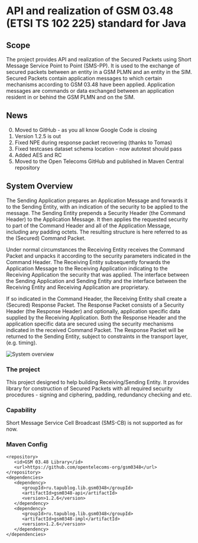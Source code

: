 # API and realization of GSM 03.48 (ETSI TS 102 225) standard for Java
## Scope
The project provides API and realization of the Secured Packets using Short Message Service Point to Point (SMS-PP). It is used to the exchange of secured packets between an entity in a GSM PLMN and an entity in the SIM. Secured Packets contain application messages to which certain mechanisms according to GSM 03.48 have been applied.
Application messages are commands or data exchanged between an application resident in or behind the GSM PLMN and on the SIM.

## News

0. Moved to GitHub - as you all know Google Code is closing
0. Version 1.2.5 is out
0. Fixed NPE during response packet recovering (thanks to Tomas)
0. Fixed testcases dataset schema location - now autotest should pass
0. Added AES and RC
0. Moved to the Open Telecoms GitHub and published in Maven Central repository

## System Overview

The Sending Application prepares an Application Message and forwards it to the Sending Entity, with an indication of the security to be applied to the message. The Sending Entity prepends a Security Header (the Command Header) to the Application Message. It then applies the requested security to part of the Command Header and all of the Application Message, including any padding octets. The resulting structure is here referred to as the (Secured) Command Packet.

Under normal circumstances the Receiving Entity receives the Command Packet and unpacks it according to the security parameters indicated in the Command Header. The Receiving Entity subsequently forwards the Application Message to the Receiving Application indicating to the Receiving Application the security that was applied. The interface between the Sending Application and Sending Entity and the interface between the Receiving Entity and Receiving Application are proprietary.

If so indicated in the Command Header, the Receiving Entity shall create a (Secured) Response Packet. The Response Packet consists of a Security Header (the Response Header) and optionally, application specific data supplied by the Receiving Application. Both the Response Header and the application specific data are secured using the security mechanisms indicated in the received Command Packet. The Response Packet will be returned to the Sending Entity, subject to constraints in the transport layer, (e.g. timing).

![System overview](http://gsm0348.googlecode.com/files/1.png)

### The project
This project designed to help building Receiving/Sending Entity. It provides library for construction of Secured Packets with all required security procedures - signing and ciphering, padding, redundancy checking and etc.

### Capability
Short Message Service Cell Broadcast (SMS-CB) is not supported as for now.

### Maven Config
```
<repository>
   <id>GSM 03.48 Library</id>
   <url>https://github.com/opentelecoms-org/gsm0348</url>
</repository>
<dependencies>
   <dependency>
      <groupId>ru.tapublog.lib.gsm0348</groupId>
      <artifactId>gsm0348-api</artifactId>
      <version>1.2.6</version>
   </dependency>
   <dependency>
      <groupId>ru.tapublog.lib.gsm0348</groupId>
      <artifactId>gsm0348-impl</artifactId>
      <version>1.2.6</version>
   </dependency>
</dependencies>
```
